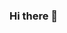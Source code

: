 ### Hi there 👋

<!--
**HewelFo/HewelFo** is a ✨ _special_ ✨ repository because its `README.md` (this file) appears on your GitHub profile.

Here are some ideas to get you started:

- 🔭 I’m currently working in my house
- 🌱 I’m currently learning python + linux
- ⚡ Fun fact: i do programing for fun
## Java for the win
-->
